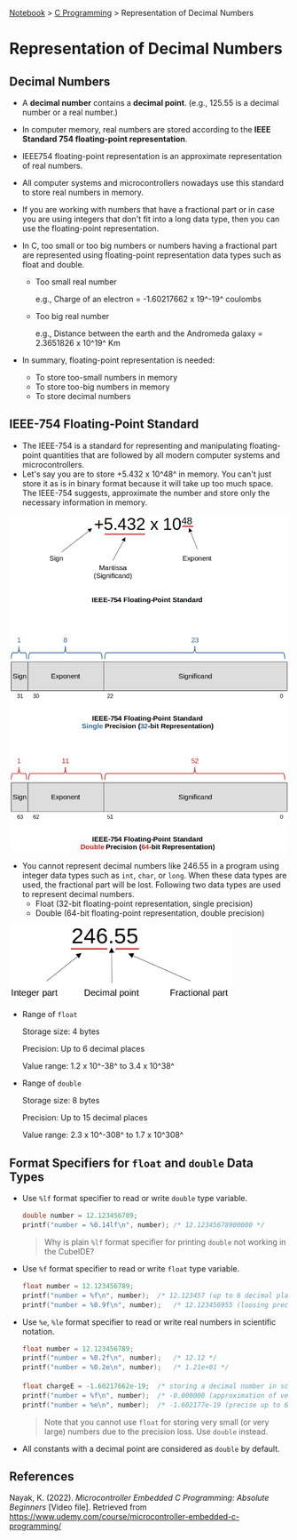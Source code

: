 <a href="../">Notebook</a> > <a href="./">C Programming</a> > Representation of Decimal Numbers

# Representation of Decimal Numbers



## Decimal Numbers

* A **decimal number** contains a **decimal point**. (e.g., 125.55 is a decimal number or a real number.)

* In computer memory, real numbers are stored according to the **IEEE Standard 754 floating-point representation**.

* IEEE754 floating-point representation is an approximate representation of real numbers.

* All computer systems and microcontrollers nowadays use this standard to store real numbers in memory.

* If you are working with numbers that have a fractional part or in case you are using integers that don't fit into a long data type, then you can use the floating-point representation.

* In C, too small or too big numbers or numbers having a fractional part are represented using floating-point representation data types such as float and double.

  * Too small real number

    e.g., Charge of an electron = -1.60217662 x 19^-19^ coulombs

  * Too big real number

    e.g., Distance between the earth and the Andromeda galaxy = 2.3651826 x 10^19^ Km

* In summary, floating-point representation is needed:

  * To store too-small numbers in memory
  * To store too-big numbers in memory
  * To store decimal numbers



## IEEE-754 Floating-Point Standard

* The IEEE-754 is a standard for representing and manipulating floating-point quantities that are followed by all modern computer systems and microcontrollers.
* Let's say you are to store +5.432 x 10^48^ in memory. You can't just store it as is in binary format because it will take up too much space. The IEEE-754 suggests, approximate the number and store only the necessary information in memory.



<img src="./img/ieee-floating-point-standard.png" alt="ieee-floating-point-standard" width="600">



* You cannot represent decimal numbers like 246.55 in a program using integer data types such as `int`, `char`, or `long`. When these data types are used, the fractional part will be lost. Following two data types are used to represent decimal numbers. 
  * Float (32-bit floating-point representation, single precision)
  * Double (64-bit floating-point representation, double precision)



<img src="./img/decimal-number.png" alt="decimal-number" width="400">



* Range of `float`

  Storage size: 4 bytes

  Precision: Up to 6 decimal places

  Value range: 1.2 x 10^-38^ to 3.4 x 10^38^

* Range of `double`

  Storage size: 8 bytes

  Precision: Up to 15 decimal places

  Value range: 2.3 x 10^-308^ to 1.7 x 10^308^



## Format Specifiers for `float` and `double` Data Types

* Use `%lf` format specifier to read or write `double` type variable.

  ```c
  double number = 12.123456789;
  printf("number = %0.14lf\n", number);	/* 12.12345678900000 */
  ```

  > Why is plain `%lf` format specifier for printing `double` not working in the CubeIDE? 

* Use `%f` format specifier to read or write `float` type variable.

  ```c
  float number = 12.123456789;
  printf("number = %f\n", number);	/* 12.123457 (up to 6 decimal places) */
  printf("number = %0.9f\n", number);	/* 12.123456955 (loosing precision after 6 decimal places) */
  ```

* Use `%e`, `%le` format specifier to read or write real numbers in scientific notation.

  ```c
  float number = 12.123456789;
  printf("number = %0.2f\n", number);	/* 12.12 */
  printf("number = %0.2e\n", number);	/* 1.21e+01 */
  
  float chargeE = -1.60217662e-19;	/* storing a decimal number in scientific notation */
  printf("number = %f\n", number);	/* -0.000000 (approximation of very small number) */
  printf("number = %e\n", number);	/* -1.602177e-19 (precise up to 6 decimal places) */
  ```

  > Note that you cannot use `float` for storing very small (or very large) numbers due to the precision loss. Use `double` instead.

* All constants with a decimal point are considered as `double` by default.





## References

Nayak, K. (2022). *Microcontroller Embedded C Programming: Absolute Beginners* [Video file]. Retrieved from  https://www.udemy.com/course/microcontroller-embedded-c-programming/
